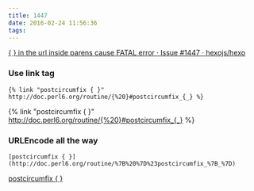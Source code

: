 ```yaml
---
title: 1447
date: 2016-02-24 11:56:36
tags:
---
```


[{ } in the url inside parens cause FATAL error · Issue #1447 · hexojs/hexo](https://github.com/hexojs/hexo/issues/1447)

### Use link tag

```
{% link "postcircumfix { }" http://doc.perl6.org/routine/{%20}#postcircumfix_{_} %}
```

{% link "postcircumfix { }" http://doc.perl6.org/routine/{%20}#postcircumfix_{_} %}
 
### URLEncode all the way

```
[postcircumfix { }](http://doc.perl6.org/routine/%7B%20%7D%23postcircumfix_%7B_%7D)
```

[postcircumfix { }](http://doc.perl6.org/routine/%7B%20%7D%23postcircumfix_%7B_%7D)
